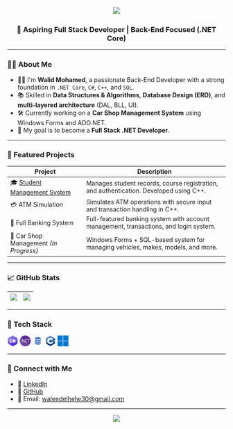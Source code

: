 <p align="center">
  <img src="https://capsule-render.vercel.app/api?type=waving&color=0:4F46E5,100:6366F1&height=200&section=header&text=Hi%20I'm%20Walid%20Mohamed&fontSize=40&fontColor=ffffff" />
</p>

<h3 align="center">🚀 Aspiring Full Stack Developer | Back-End Focused (.NET Core)</h3>

---

### 🧑‍💻 About Me

- 👨‍💻 I'm **Walid Mohamed**, a passionate Back-End Developer with a strong foundation in `.NET Core`, `C#`, `C++`, and `SQL`.
- 📚 Skilled in **Data Structures & Algorithms**, **Database Design (ERD)**, and **multi-layered architecture** (DAL, BLL, UI).
- 🛠 Currently working on a **Car Shop Management System** using Windows Forms and ADO.NET.
- 🎯 My goal is to become a **Full Stack .NET Developer**.

---

### 🚧 Featured Projects

| Project | Description |
|--------|-------------|
| 🎓 [Student Management System](https://github.com/waleedelhelw/student-mangment) | Manages student records, course registration, and authentication. Developed using C++. |
| 💳 ATM Simulation | Simulates ATM operations with secure input and transaction handling in C++. |
| 🏦 Full Banking System | Full-featured banking system with account management, transactions, and login system. |
| 🚗 Car Shop Management *(In Progress)* | Windows Forms + SQL-based system for managing vehicles, makes, models, and more. |

---

### 📈 GitHub Stats

| <img src="https://github-readme-stats.vercel.app/api?username=waleedelhelw&show_icons=true&theme=radical" height="180" /> | <img src="https://github-readme-stats.vercel.app/api/top-langs/?username=waleedelhelw&layout=compact&theme=radical" height="180" /> |
|---|---|

---

### 🧰 Tech Stack

<code><img height="25" src="https://raw.githubusercontent.com/github/explore/main/topics/csharp/csharp.png" alt="C#"></code>
<code><img height="25" src="https://raw.githubusercontent.com/github/explore/main/topics/dotnet/dotnet.png" alt=".NET Core"></code>
<code><img height="25" src="https://raw.githubusercontent.com/github/explore/main/topics/sql/sql.png" alt="SQL"></code>
<code><img height="25" src="https://raw.githubusercontent.com/github/explore/main/topics/cpp/cpp.png" alt="C++"></code>
<code><img height="25" src="https://raw.githubusercontent.com/github/explore/main/topics/windows/windows.png" alt="Windows Forms"></code>

---

### 🔗 Connect with Me

- 💼 [LinkedIn](https://www.linkedin.com/in/waleed-mohamed-2331b3203)
- 📂 [GitHub](https://github.com/waleedelhelw)
- 📧 Email: waleedelhelw30@gmail.com

---

<p align="center">
  <img src="https://readme-typing-svg.demolab.com?font=Fira+Code&pause=1000&center=true&vCenter=true&width=450&lines=Passionate+.NET+Developer;Loves+DSA%2C+Databases+%26+Clean+Code;Future+Full+Stack+Engineer" />
</p>
